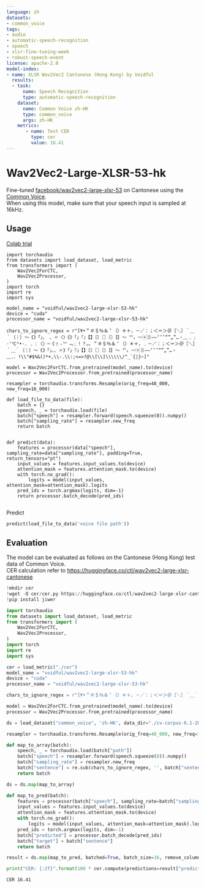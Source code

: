 ```yaml
---
language: zh
datasets:
- common_voice
tags:
- audio
- automatic-speech-recognition
- speech
- xlsr-fine-tuning-week
- robust-speech-event
license: apache-2.0
model-index:
- name: XLSR Wav2Vec2 Cantonese (Hong Kong) by Voidful
  results:
  - task: 
      name: Speech Recognition
      type: automatic-speech-recognition
    dataset:
      name: Common Voice zh-HK
      type: common_voice
      args: zh-HK 
    metrics:
       - name: Test CER
         type: cer
         value: 16.41
---
```


# Wav2Vec2-Large-XLSR-53-hk
Fine-tuned [facebook/wav2vec2-large-xlsr-53](https://huggingface.co/facebook/wav2vec2-large-xlsr-53) on Cantonese using the [Common Voice](https://huggingface.co/datasets/common_voice).  
When using this model, make sure that your speech input is sampled at 16kHz.

## Usage
[Colab trial](https://colab.research.google.com/drive/1nBRLf4Pwiply_y5rXWoaIB8LxX41tfEI?usp=sharing)

```
import torchaudio
from datasets import load_dataset, load_metric
from transformers import (
    Wav2Vec2ForCTC,
    Wav2Vec2Processor,
)
import torch
import re
import sys

model_name = "voidful/wav2vec2-large-xlsr-53-hk"
device = "cuda"
processor_name = "voidful/wav2vec2-large-xlsr-53-hk"

chars_to_ignore_regex = r"[¥•＂＃＄％＆＇（）＊＋，－／：；＜＝＞＠［＼］＾＿｀｛｜｝～｟｠｢｣､　、〃〈〉《》「」『』【】〔〕〖〗〘〙〚〛〜〝〞〟〰〾〿–—‘’‛“”„‟…‧﹏﹑﹔·'℃°•·．﹑︰〈〉─《﹖﹣﹂﹁﹔！？｡。＂＃＄％＆＇（）＊＋，﹐－／：；＜＝＞＠［＼］＾＿｀｛｜｝～｟｠｢｣､、〃》「」『』【】〔〕〖〗〘〙〚〛〜〝〞〟〰〾〿–—‘’‛“”„‟…‧﹏.．!\\"#$%&()*+,\\-.\\:;<=>?@\\[\\]\\\\\\/^_`{|}~]"

model = Wav2Vec2ForCTC.from_pretrained(model_name).to(device)
processor = Wav2Vec2Processor.from_pretrained(processor_name)

resampler = torchaudio.transforms.Resample(orig_freq=48_000, new_freq=16_000)

def load_file_to_data(file):
    batch = {}
    speech, _ = torchaudio.load(file)
    batch["speech"] = resampler.forward(speech.squeeze(0)).numpy()
    batch["sampling_rate"] = resampler.new_freq
    return batch


def predict(data):
    features = processor(data["speech"], sampling_rate=data["sampling_rate"], padding=True, return_tensors="pt")
    input_values = features.input_values.to(device)
    attention_mask = features.attention_mask.to(device)
    with torch.no_grad():
        logits = model(input_values, attention_mask=attention_mask).logits
    pred_ids = torch.argmax(logits, dim=-1)
    return processor.batch_decode(pred_ids)
    
```

Predict
```python
predict(load_file_to_data('voice file path'))
```

## Evaluation
The model can be evaluated as follows on the Cantonese (Hong Kong) test data of Common Voice.   
CER calculation refer to https://huggingface.co/ctl/wav2vec2-large-xlsr-cantonese 

```python
!mkdir cer
!wget -O cer/cer.py https://huggingface.co/ctl/wav2vec2-large-xlsr-cantonese/raw/main/cer.py
!pip install jiwer

import torchaudio
from datasets import load_dataset, load_metric
from transformers import (
    Wav2Vec2ForCTC,
    Wav2Vec2Processor,
)
import torch
import re
import sys

cer = load_metric("./cer")
model_name = "voidful/wav2vec2-large-xlsr-53-hk"
device = "cuda"
processor_name = "voidful/wav2vec2-large-xlsr-53-hk"

chars_to_ignore_regex = r"[¥•＂＃＄％＆＇（）＊＋，－／：；＜＝＞＠［＼］＾＿｀｛｜｝～｟｠｢｣､　、〃〈〉《》「」『』【】〔〕〖〗〘〙〚〛〜〝〞〟〰〾〿–—‘’‛“”„‟…‧﹏﹑﹔·'℃°•·．﹑︰〈〉─《﹖﹣﹂﹁﹔！？｡。＂＃＄％＆＇（）＊＋，﹐－／：；＜＝＞＠［＼］＾＿｀｛｜｝～｟｠｢｣､、〃》「」『』【】〔〕〖〗〘〙〚〛〜〝〞〟〰〾〿–—‘’‛“”„‟…‧﹏.．!\\"#$%&()*+,\\-.\\:;<=>?@\\[\\]\\\\\\/^_`{|}~]"

model = Wav2Vec2ForCTC.from_pretrained(model_name).to(device)
processor = Wav2Vec2Processor.from_pretrained(processor_name)

ds = load_dataset("common_voice", 'zh-HK', data_dir="./cv-corpus-6.1-2020-12-11", split="test")

resampler = torchaudio.transforms.Resample(orig_freq=48_000, new_freq=16_000)

def map_to_array(batch):
    speech, _ = torchaudio.load(batch["path"])
    batch["speech"] = resampler.forward(speech.squeeze(0)).numpy()
    batch["sampling_rate"] = resampler.new_freq
    batch["sentence"] = re.sub(chars_to_ignore_regex, '', batch["sentence"]).lower().replace("’", "'")
    return batch

ds = ds.map(map_to_array)

def map_to_pred(batch):
    features = processor(batch["speech"], sampling_rate=batch["sampling_rate"][0], padding=True, return_tensors="pt")
    input_values = features.input_values.to(device)
    attention_mask = features.attention_mask.to(device)
    with torch.no_grad():
        logits = model(input_values, attention_mask=attention_mask).logits
    pred_ids = torch.argmax(logits, dim=-1)
    batch["predicted"] = processor.batch_decode(pred_ids)
    batch["target"] = batch["sentence"]
    return batch

result = ds.map(map_to_pred, batched=True, batch_size=16, remove_columns=list(ds.features.keys()))

print("CER: {:2f}".format(100 * cer.compute(predictions=result["predicted"], references=result["target"])))
```

`CER 16.41`
